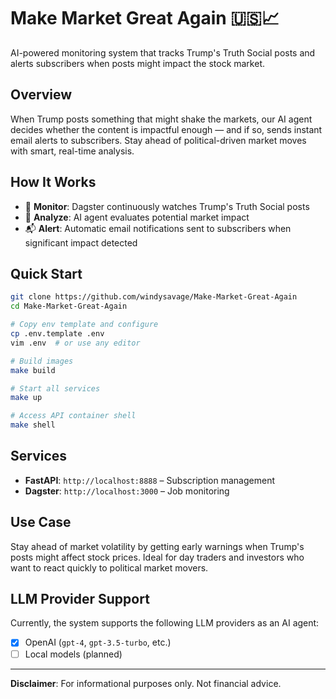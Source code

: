 # Make Market Great Again 🇺🇸📈

AI-powered monitoring system that tracks Trump's Truth Social posts and alerts subscribers when posts might impact the stock market.

## Overview

When Trump posts something that might shake the markets, our AI agent decides whether the content is impactful enough — and if so, sends instant email alerts to subscribers. Stay ahead of political-driven market moves with smart, real-time analysis.

## How It Works

- 👀 **Monitor**: Dagster continuously watches Trump's Truth Social posts  
- 🧠 **Analyze**: AI agent evaluates potential market impact  
- 📬 **Alert**: Automatic email notifications sent to subscribers when significant impact detected

## Quick Start

```bash
git clone https://github.com/windysavage/Make-Market-Great-Again
cd Make-Market-Great-Again

# Copy env template and configure
cp .env.template .env
vim .env  # or use any editor

# Build images
make build

# Start all services
make up

# Access API container shell
make shell
```

## Services

- **FastAPI**: `http://localhost:8888` – Subscription management  
- **Dagster**: `http://localhost:3000` – Job monitoring

## Use Case

Stay ahead of market volatility by getting early warnings when Trump's posts might affect stock prices. Ideal for day traders and investors who want to react quickly to political market movers.

## LLM Provider Support

Currently, the system supports the following LLM providers as an AI agent:

- [x] OpenAI (`gpt-4`, `gpt-3.5-turbo`, etc.)
- [ ] Local models (planned)

---

**Disclaimer**: For informational purposes only. Not financial advice.

